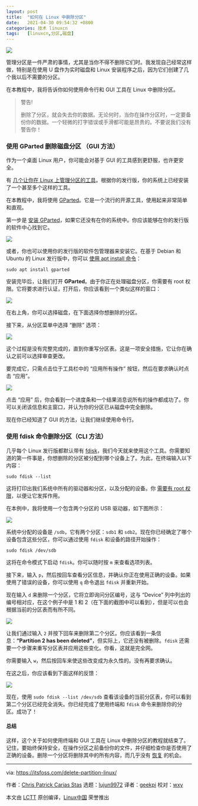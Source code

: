 ```yaml
---
layout: post
title:	"如何在 Linux 中删除分区"
date:	2021-04-30 09:54:32 +0800 
categories:	技术 linuxcn 
tags:	[linuxcn,分区,磁盘]
---
```



![](/Asserts/Images/album/202104/30/095353uhtbhm2fqx44aqfo.jpg)


管理分区是一件严肃的事情，尤其是当你不得不删除它们时。我发现自己经常这样做，特别是在使用 U 盘作为实时磁盘和 Linux 安装程序之后，因为它们创建了几个我以后不需要的分区。


在本教程中，我将告诉你如何使用命令行和 GUI 工具在 Linux 中删除分区。



> 
> 警告!
> 
> 
> 删除了分区，就会失去你的数据。无论何时，当你在操作分区时，一定要备份你的数据。一个轻微的打字错误或手滑都可能是昂贵的。不要说我们没有警告你！
> 
> 
> 


### 使用 GParted 删除磁盘分区 （GUI 方法）


作为一个桌面 Linux 用户，你可能会对基于 GUI 的工具感到更舒服，也许更安全。


有 [几个让你在 Linux 上管理分区的工具](https://itsfoss.com/partition-managers-linux/)。根据你的发行版，你的系统上已经安装了一个甚至多个这样的工具。


在本教程中，我将使用 [GParted](https://gparted.org/index.php)。它是一个流行的开源工具，使用起来非常简单和直观。


第一步是 [安装 GParted](https://itsfoss.com/gparted/)，如果它还没有在你的系统中。你应该能够在你的发行版的软件中心找到它。


![](/Asserts/Images/album/202104/30/095433m4m5oc4cqhfbc4jq.png)


或者，你也可以使用你的发行版的软件包管理器来安装它。在基于 Debian 和 Ubuntu 的 Linux 发行版中，你可以 [使用 apt install 命令](https://itsfoss.com/apt-command-guide/)：



```
sudo apt install gparted

```

安装完毕后，让我们打开 **GParted**。由于你正在处理磁盘分区，你需要有 root 权限。它将要求进行认证，打开后，你应该看到一个类似这样的窗口：


![](/Asserts/Images/album/202104/30/095433uqy1f7y7sukz1yks.png)


在右上角，你可以选择磁盘，在下面选择你想删除的分区。


接下来，从分区菜单中选择 “删除” 选项：


![](/Asserts/Images/album/202104/30/095433dm8vmum2vyvmnm2p.png)


这个过程是没有完整完成的，直到你重写分区表。这是一项安全措施，它让你在确认之前可以选择审查更改。


要完成它，只需点击位于工具栏中的 “应用所有操作” 按钮，然后在要求确认时点击 “应用”。


![](/Asserts/Images/album/202104/30/095434rygy7byuczwd2eu5.png)


点击 “应用” 后，你会看到一个进度条和一个结果消息说所有的操作都成功了。你可以关闭该信息和主窗口，并认为你的分区已从磁盘中完全删除。


现在你已经知道了 GUI 的方法，让我们继续使用命令行。


### 使用 fdisk 命令删除分区（CLI 方法）


几乎每个 Linux 发行版都默认带有 [fdisk](https://man7.org/linux/man-pages/man8/fdisk.8.html)，我们今天就来使用这个工具。你需要知道的第一件事是，你想删除的分区被分配到哪个设备上了。为此，在终端输入以下内容：



```
sudo fdisk --list

```

这将打印出我们系统中所有的驱动器和分区，以及分配的设备。你 [需要有 root 权限](https://itsfoss.com/root-user-ubuntu/)，以便让它发挥作用。


在本例中，我将使用一个包含两个分区的 USB 驱动器，如下图所示：


![](/Asserts/Images/album/202104/30/095434pv69vwnzwonrzzo5.png)


系统中分配的设备是 `/sdb`，它有两个分区：`sdb1` 和 `sdb2`。现在你已经确定了哪个设备包含这些分区，你可以通过使用 `fdisk` 和设备的路径开始操作：



```
sudo fdisk /dev/sdb

```

这将在命令模式下启动 `fdisk`。你可以随时按 `m` 来查看选项列表。


接下来，输入 `p`，然后按回车查看分区信息，并确认你正在使用正确的设备。如果使用了错误的设备，你可以使用 `q` 命令退出 `fdisk` 并重新开始。


现在输入 `d` 来删除一个分区，它将立即询问分区编号，这与 “Device” 列中列出的编号相对应，在这个例子中是 1 和 2（在下面的截图中可以看到），但是可以也会根据当前的分区表而有所不同。


![](/Asserts/Images/album/202104/30/095435i6jpszeg6216ss6z.png)


让我们通过输入 `2` 并按下回车来删除第二个分区。你应该看到一条信息：**“Partition 2 has been deleted”**，但实际上，它还没有被删除。`fdisk` 还需要一个步骤来重写分区表并应用这些变化。你看，这就是完全网。


你需要输入 `w`，然后按回车来使这些改变成为永久性的。没有再要求确认。


在这之后，你应该看到下面这样的反馈：


![](/Asserts/Images/album/202104/30/095435w2ya24xjl2x03v23.png)


现在，使用 `sudo fdisk --list /dev/sdb` 查看该设备的当前分区表，你可以看到第二个分区已经完全消失。你已经完成了使用终端和 `fdisk` 命令来删除你的分区。成功了！


#### 总结


这样，这个关于如何使用终端和 GUI 工具在 Linux 中删除分区的教程就结束了。记住，要始终保持安全，在操作分区之前备份你的文件，并仔细检查你是否使用了正确的设备。删除一个分区将删除其中的所有内容，而几乎没有 [恢复](https://itsfoss.com/recover-deleted-files-linux/) 的机会。




---


via: <https://itsfoss.com/delete-partition-linux/>


作者：[Chris Patrick Carias Stas](https://itsfoss.com/author/chris/) 选题：[lujun9972](https://github.com/lujun9972) 译者：[geekpi](https://github.com/geekpi) 校对：[wxy](https://github.com/wxy)


本文由 [LCTT](https://github.com/LCTT/TranslateProject) 原创编译，[Linux中国](https://linux.cn/) 荣誉推出
